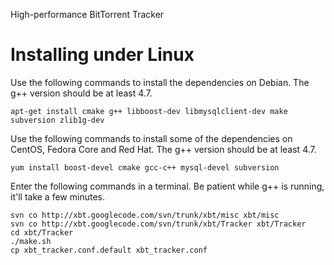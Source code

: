 High-performance BitTorrent Tracker

# Installing under Linux #

Use the following commands to install the dependencies on Debian. The g++ version should be at least 4.7.

```
apt-get install cmake g++ libboost-dev libmysqlclient-dev make subversion zlib1g-dev
```

Use the following commands to install some of the dependencies on CentOS, Fedora Core and Red Hat. The g++ version should be at least 4.7.

```
yum install boost-devel cmake gcc-c++ mysql-devel subversion
```

Enter the following commands in a terminal. Be patient while g++ is running, it'll take a few minutes.

```
svn co http://xbt.googlecode.com/svn/trunk/xbt/misc xbt/misc
svn co http://xbt.googlecode.com/svn/trunk/xbt/Tracker xbt/Tracker
cd xbt/Tracker
./make.sh
cp xbt_tracker.conf.default xbt_tracker.conf
```
